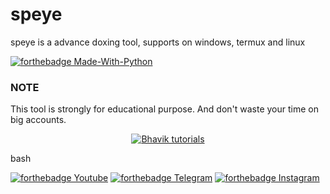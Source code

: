 # speye
speye is a advance doxing tool, supports on windows, termux and linux


[![forthebadge Made-With-Python](http://ForTheBadge.com/images/badges/made-with-python.svg)](https://www.python.org/)

### NOTE
This tool is strongly for educational purpose. And don't waste your time on big accounts.

<p align="center"><a href="https://github.com/noob-hackers"><img title="Bhavik tutorials" src="https://github-readme-stats.vercel.app/api?username=noob-hackers&show_icons=true&include_all_commits=true&theme=chartreuse-dark&cache_seconds=3200"></a>
</p>

bash


[![forthebadge Youtube](https://forthebadge.com/images/badges/not-a-bug-a-feature.svg)](https://www.youtube.com/channel/UCMxpylFB3Qv_uBRZfAAvF0g)
[![forthebadge Telegram](https://forthebadge.com/images/badges/makes-people-smile.svg)](https://t.me/hackerexploits)
[![forthebadge Instagram](http://ForTheBadge.com/images/badges/made-with-python.svg)](https://www.instagram.com/hackzec)
